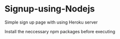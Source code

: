 # Signup-using-Nodejs
Simple sign up  page with using Heroku server


Install the neccessary npm packages before executing
